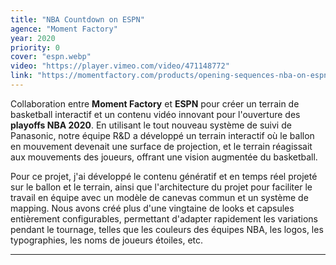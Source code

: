 ```yaml
---
title: "NBA Countdown on ESPN"
agence: "Moment Factory"
year: 2020
priority: 0
cover: "espn.webp"
video: "https://player.vimeo.com/video/471148772"
link: "https://momentfactory.com/products/opening-sequences-nba-on-espn"
---
```


Collaboration entre **Moment Factory** et **ESPN** pour créer un terrain de basketball interactif et un contenu vidéo innovant pour l'ouverture des **playoffs NBA 2020**. En utilisant le tout nouveau système de suivi de Panasonic, notre équipe R&D a développé un terrain interactif où le ballon en mouvement devenait une surface de projection, et le terrain réagissait aux mouvements des joueurs, offrant une vision augmentée du basketball.

Pour ce projet, j'ai développé le contenu génératif et en temps réel projeté sur le ballon et le terrain, ainsi que l'architecture du projet pour faciliter le travail en équipe avec un modèle de canevas commun et un système de mapping. Nous avons créé plus d'une vingtaine de looks et capsules entièrement configurables, permettant d'adapter rapidement les variations pendant le tournage, telles que les couleurs des équipes NBA, les logos, les typographies, les noms de joueurs étoiles, etc.

---

